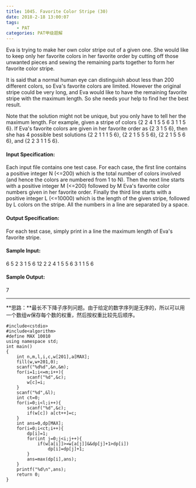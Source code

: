 ```yaml
---
title: 1045. Favorite Color Stripe (30)
date: 2018-2-18 13:00:07
tags: 
	- PAT
categories: PAT甲级题解
---
```


Eva is trying to make her own color stripe out of a given one. She would like to keep only her favorite colors in her favorite order by cutting off those unwanted pieces and sewing the remaining parts together to form her favorite color stripe.

It is said that a normal human eye can distinguish about less than 200 different colors, so Eva's favorite colors are limited. However the original stripe could be very long, and Eva would like to have the remaining favorite stripe with the maximum length. So she needs your help to find her the best result.

Note that the solution might not be unique, but you only have to tell her the maximum length. For example, given a stripe of colors {2 2 4 1 5 5 6 3 1 1 5 6}. If Eva's favorite colors are given in her favorite order as {2 3 1 5 6}, then she has 4 possible best solutions {2 2 1 1 1 5 6}, {2 2 1 5 5 5 6}, {2 2 1 5 5 6 6}, and {2 2 3 1 1 5 6}.

#### Input Specification:

Each input file contains one test case. For each case, the first line contains a positive integer N (<=200) which is the total number of colors involved (and hence the colors are numbered from 1 to N). Then the next line starts with a positive integer M (<=200) followed by M Eva's favorite color numbers given in her favorite order. Finally the third line starts with a positive integer L (<=10000) which is the length of the given stripe, followed by L colors on the stripe. All the numbers in a line are separated by a space.

#### Output Specification:

For each test case, simply print in a line the maximum length of Eva's favorite stripe.

#### Sample Input:
6
5 2 3 1 5 6
12 2 2 4 1 5 5 6 3 1 1 5 6
#### Sample Output:
7

***

**思路：**最长不下降子序列问题。由于给定的数字序列是无序的，所以可以用一个数组w保存每个数的权重，然后按权重比较先后顺序。

```
#include<cstdio>
#include<algorithm>
#define MAX 10010
using namespace std;
int main()
{
    int n,m,l,i,c,w[201],a[MAX];
    fill(w,w+201,0);
    scanf("%d%d",&n,&m);
    for(i=1;i<=m;i++){
        scanf("%d",&c);
        w[c]=i;
    }
    scanf("%d",&l);
    int ct=0;
    for(i=0;i<l;i++){
        scanf("%d",&c);
        if(w[c]) a[ct++]=c;
    }
    int ans=0,dp[MAX];
    for(i=0;i<ct;i++){
        dp[i]=1;
        for(int j=0;j<i;j++){
            if(w[a[i]]>=w[a[j]]&&dp[j]+1>dp[i])
                dp[i]=dp[j]+1;
        }
        ans=max(dp[i],ans);
    }
    printf("%d\n",ans);
    return 0;
}
```